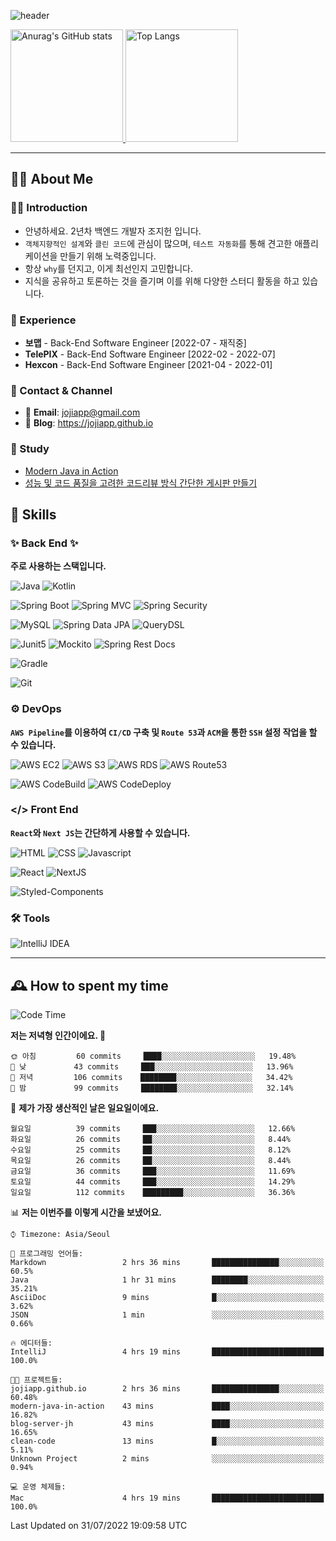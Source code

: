 ![header](https://capsule-render.vercel.app/api?type=transparent&fontColor=6b32af&height=200&text=Back-End%20Developer&fontSize=60)

<!-- 
[![Anurag's GitHub stats](https://github-readme-stats.vercel.app/api?username=jojiapp&show_icons=true&theme=midnight-purple&locale=kr)](https://github.com/jojiapp/TIL)
 -->
 
<a href="https://github.com/jojiapp/TIL">
  <img height="180px" src="https://github-readme-stats.vercel.app/api?username=jojiapp&show_icons=true&theme=midnight-purple&locale=kr" alt="Anurag's GitHub stats"/>
</a>

<a href="https://github.com/jojiapp/TIL">
  <img height="180px" src="https://github-readme-stats.vercel.app/api/top-langs/?username=jojiapp&theme=midnight-purple&layout=compact&locale=kr" alt="Top Langs"/>
</a>

<!-- 
<a href="https://solved.ac/jojiapp97">
  <img height="180px" src="http://mazassumnida.wtf/api/v2/generate_badge?boj=jojiapp97" alt="Solved.ac프로필"/>
</a>
 -->
---

## 💁‍♂️ About Me

### 🙇‍♂️ Introduction

- 안녕하세요. 2년차 백엔드 개발자 조지헌 입니다.
- `객체지향적인 설계`와 `클린 코드`에 관심이 많으며, `테스트 자동화`를 통해 견고한 애플리케이션을 만들기 위해 노력중입니다.
- 항상 `why`를 던지고, 이게 최선인지 고민합니다.
- 지식을 공유하고 토론하는 것을 즐기며 이를 위해 다양한 스터디 활동을 하고 있습니다.

### 💼 Experience

- **보맵** - Back-End Software Engineer [2022-07 - 재직중]
- **TelePIX** - Back-End Software Engineer [2022-02 - 2022-07]
- **Hexcon** - Back-End Software Engineer [2021-04 - 2022-01]

### 🤝 Contact & Channel

- 📧 **Email**: jojiapp@gmail.com
- 📜 **Blog**: https://jojiapp.github.io

### 📖 Study

- [Modern Java in Action](https://github.com/Tianea2160/ModernJavaInActionStudy)
- [성능 및 코드 품질을 고려한 코드리뷰 방식 간단한 게시판 만들기](https://github.com/spring-React-blog/blog-server-jh)

## 🔨 Skills

### ✨ Back End ✨

**주로 사용하는 스택입니다.**

![Java](https://img.shields.io/badge/-Java-007396?logo=java&logoColor=white)
![Kotlin](https://img.shields.io/badge/-Kotlin-7F52FF?logo=kotlin&logoColor=white)

![Spring Boot](https://img.shields.io/badge/-Spring%20Boot-6DB33F?logo=spring%20boot&logoColor=white)
![Spring MVC](https://img.shields.io/badge/-Spring%20MVC-6DB33F)
![Spring Security](https://img.shields.io/badge/-Spring%20Security-6DB33F?logo=spring%20security&logoColor=white)

![MySQL](https://img.shields.io/badge/-MySQL-4479A1?logo=mysql&logoColor=white)
![Spring Data JPA](https://img.shields.io/badge/-Spring%20Data%20JPA-6DB33F?)
![QueryDSL](https://img.shields.io/badge/-QueryDSL-3E4348)

![Junit5](https://img.shields.io/badge/-Junit5-25A162?logo=junit5&logoColor=white)
![Mockito](https://img.shields.io/badge/-Mockito-25A162?)
![Spring Rest Docs](https://img.shields.io/badge/-Spring%20Rest%20Docs-6DB33F)

![Gradle](https://img.shields.io/badge/-Gradle-02303A?logo=gradle&logoColor=white)

![Git](https://img.shields.io/badge/-Git-F05032?logo=git&logoColor=white)

### ⚙️ DevOps

**`AWS Pipeline`를 이용하여 `CI/CD` 구축 및 `Route 53`과 `ACM`을 통한 `SSH` 설정 작업을 할 수 있습니다.**

![AWS EC2](https://img.shields.io/badge/-AWS%20EC2-FF9900)
![AWS S3](https://img.shields.io/badge/-AWS%20S3-569A31?logo=Amazon%20S3&logoColor=white)
![AWS RDS](https://img.shields.io/badge/-AWS%20RDS-4053D6)
![AWS Route53](https://img.shields.io/badge/-AWS%20Route53-FF9900)

![AWS CodeBuild](https://img.shields.io/badge/-AWS%20CodeBuild-6DB33F)
![AWS CodeDeploy](https://img.shields.io/badge/-AWS%20CodeDeploy-6DB33F?&)

### </> Front End

**`React`와 `Next JS`는 간단하게 사용할 수 있습니다.**

![HTML](https://img.shields.io/badge/-HTML-E34F26?logo=html5&logoColor=white)
![CSS](https://img.shields.io/badge/-CSS-1572B6?logo=css3&logoColor=white)
![Javascript](https://img.shields.io/badge/-Javascript-F7DF1E?logo=javascript&logoColor=white)

![React](https://img.shields.io/badge/-React-61DAFB?logo=react&logoColor=white)
![NextJS](https://img.shields.io/badge/-NextJS-000000?logo=next.js&logoColor=white)

![Styled-Components](https://img.shields.io/badge/Styled%20Components-DB7093?logo=styledComponents&logoColor=white)

### 🛠 Tools

![IntelliJ IDEA](https://img.shields.io/badge/-IntelliJ%20IDEA-FF0000?logo=intellij%20idea&logoColor=white)

---

## 🕰 How to spent my time
<!--START_SECTION:waka-->
![Code Time](http://img.shields.io/badge/Code%20Time-0%20secs-blue)

**저는 저녁형 인간이에요. 🦉** 

```text
🌞 아침         60 commits     ████░░░░░░░░░░░░░░░░░░░░░   19.48% 
🌆 낮　         43 commits     ███░░░░░░░░░░░░░░░░░░░░░░   13.96% 
🌃 저녁         106 commits    ████████░░░░░░░░░░░░░░░░░   34.42% 
🌙 밤　         99 commits     ████████░░░░░░░░░░░░░░░░░   32.14%

```
📅 **제가 가장 생산적인 날은 일요일이에요.** 

```text
월요일          39 commits     ███░░░░░░░░░░░░░░░░░░░░░░   12.66% 
화요일          26 commits     ██░░░░░░░░░░░░░░░░░░░░░░░   8.44% 
수요일          25 commits     ██░░░░░░░░░░░░░░░░░░░░░░░   8.12% 
목요일          26 commits     ██░░░░░░░░░░░░░░░░░░░░░░░   8.44% 
금요일          36 commits     ███░░░░░░░░░░░░░░░░░░░░░░   11.69% 
토요일          44 commits     ███░░░░░░░░░░░░░░░░░░░░░░   14.29% 
일요일          112 commits    █████████░░░░░░░░░░░░░░░░   36.36%

```


📊 **저는 이번주를 이렇게 시간을 보냈어요.** 

```text
⌚︎ Timezone: Asia/Seoul

💬 프로그래밍 언어들: 
Markdown                 2 hrs 36 mins       ███████████████░░░░░░░░░░   60.5% 
Java                     1 hr 31 mins        ████████░░░░░░░░░░░░░░░░░   35.21% 
AsciiDoc                 9 mins              █░░░░░░░░░░░░░░░░░░░░░░░░   3.62% 
JSON                     1 min               ░░░░░░░░░░░░░░░░░░░░░░░░░   0.66%

🔥 에디터들: 
IntelliJ                 4 hrs 19 mins       █████████████████████████   100.0%

🐱‍💻 프로젝트들: 
jojiapp.github.io        2 hrs 36 mins       ███████████████░░░░░░░░░░   60.48% 
modern-java-in-action    43 mins             ████░░░░░░░░░░░░░░░░░░░░░   16.82% 
blog-server-jh           43 mins             ████░░░░░░░░░░░░░░░░░░░░░   16.65% 
clean-code               13 mins             █░░░░░░░░░░░░░░░░░░░░░░░░   5.11% 
Unknown Project          2 mins              ░░░░░░░░░░░░░░░░░░░░░░░░░   0.94%

💻 운영 체제들: 
Mac                      4 hrs 19 mins       █████████████████████████   100.0%

```


 Last Updated on 31/07/2022 19:09:58 UTC
<!--END_SECTION:waka-->
